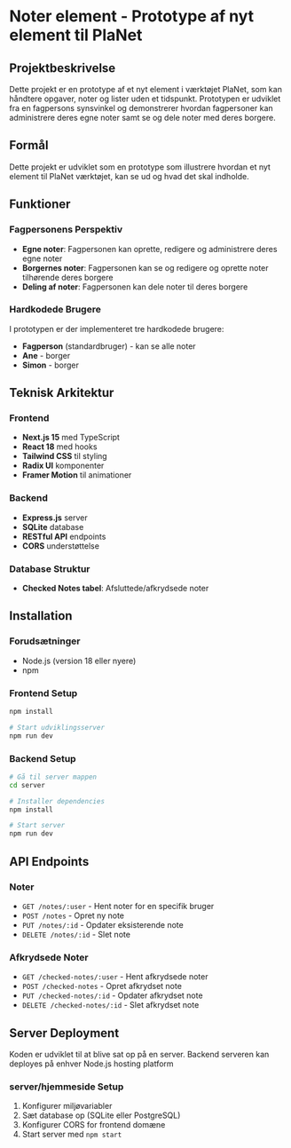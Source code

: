 # Noter element - Prototype af nyt element til PlaNet

## Projektbeskrivelse

Dette projekt er en prototype af et nyt element i værktøjet PlaNet, som kan håndtere opgaver, noter og lister uden et tidspunkt. Prototypen er udviklet fra en fagpersons synsvinkel og demonstrerer hvordan fagpersoner kan administrere deres egne noter samt se og dele noter med deres borgere.

## Formål

Dette projekt er udviklet som en prototype som illustrere hvordan et nyt element til PlaNet værktøjet, kan se ud og hvad det skal indholde.

## Funktioner

### Fagpersonens Perspektiv
- **Egne noter**: Fagpersonen kan oprette, redigere og administrere deres egne noter
- **Borgernes noter**: Fagpersonen kan se og redigere og oprette noter tilhørende deres borgere
- **Deling af noter**: Fagpersonen kan dele noter til deres borgere

### Hardkodede Brugere
I prototypen er der implementeret tre hardkodede brugere:
- **Fagperson** (standardbruger) - kan se alle noter
- **Ane** - borger
- **Simon** - borger


## Teknisk Arkitektur

### Frontend
- **Next.js 15** med TypeScript
- **React 18** med hooks
- **Tailwind CSS** til styling
- **Radix UI** komponenter
- **Framer Motion** til animationer

### Backend
- **Express.js** server
- **SQLite** database
- **RESTful API** endpoints
- **CORS** understøttelse

### Database Struktur
- **Checked Notes tabel**: Afsluttede/afkrydsede noter

## Installation

### Forudsætninger
- Node.js (version 18 eller nyere)
- npm

### Frontend Setup
```bash
npm install

# Start udviklingsserver
npm run dev
```

### Backend Setup
```bash
# Gå til server mappen
cd server

# Installer dependencies
npm install

# Start server
npm run dev
```
## API Endpoints

### Noter
- `GET /notes/:user` - Hent noter for en specifik bruger
- `POST /notes` - Opret ny note
- `PUT /notes/:id` - Opdater eksisterende note
- `DELETE /notes/:id` - Slet note

### Afkrydsede Noter
- `GET /checked-notes/:user` - Hent afkrydsede noter
- `POST /checked-notes` - Opret afkrydset note
- `PUT /checked-notes/:id` - Opdater afkrydset note
- `DELETE /checked-notes/:id` - Slet afkrydset note

## Server Deployment

Koden er udviklet til at blive sat op på en server. Backend serveren kan deployes på enhver Node.js hosting platform

### server/hjemmeside Setup
1. Konfigurer miljøvariabler
2. Sæt database op (SQLite eller PostgreSQL)
3. Konfigurer CORS for frontend domæne
4. Start server med `npm start`


